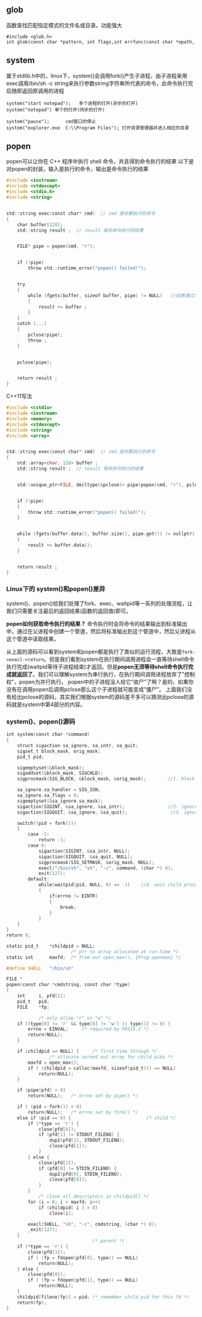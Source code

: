 ## glob  
函数查找匹配指定模式的文件名或目录。功能强大
```
#include <glob.h>
int glob(const char *pattern, int flags,int errfunc(const char *epath, int eerrno),glob_t *pglob);
```


## system
属于stdlib.h中的，linux下，system()会调用fork()产生子进程，由子进程来用exec调用/bin/sh -c string来执行参数string字符串所代表的命令，此命令执行完后随即返回原调用的进程

```
system("start notepad");   多个进程的打开(异步的打开)
system("notepad") 单个的打开(同步的打开)

system("pause");      cmd窗口的停止
system("explorer.exe  C:\\Program Files"); 打开资源管理器并进入相应的目录
```


## popen
popen可以让你在 C++ 程序中执行 shell 命令，并且得到命令执行的结果
以下是对popen的封装，输入是执行的命令，输出是命令执行的结果
```c
#include <iostream>
#include <stdexcept>
#include <stdio.h>
#include <string>


std::string exec(const char* cmd)  // cmd 是你要执行的命令
{
    char buffer[128];
    std::string result ;  // result 保存命令执行的结果


    FILE* pipe = popen(cmd, "r");


    if (!pipe) 
        throw std::runtime_error("popen() failed!");


    try 
    {
        while (fgets(buffer, sizeof buffer, pipe) != NULL)   //结果通过文件描述符进行读取
        {
            result += buffer ;
        }
    } 
    catch (...) 
    {
        pclose(pipe);
        throw ;
    }


    pclose(pipe);


    return result ;
}
```
C++11写法
```c
#include <cstdio>
#include <iostream>
#include <memory>
#include <stdexcept>
#include <string>
#include <array>


std::string exec(const char* cmd)  // cmd 是你要执行的命令
{
    std::array<char, 128> buffer ;
    std::string result ;  // result 保存命令执行的结果


    std::unique_ptr<FILE, decltype(&pclose)> pipe(popen(cmd, "r"), pclose);


    if (!pipe) 
    {
        throw std::runtime_error("popen() failed!");
    }


    while (fgets(buffer.data(), buffer.size(), pipe.get()) != nullptr)  
    {
        result += buffer.data();
    }


    return result ;
}
```

### Linux下的 system()和popen()差异
system()、popen()给我们处理了fork、exec、waitpid等一系列的处理流程，让我们只需要关注最后的返回结果(函数的返回值)即可。

**popen如何获取命令执行的结果？**
命令执行时会将命令的结果输出到标准输出中，通过在父进程中创建一个管道，然后将标准输出到这个管道中，然后父进程从这个管道中读取结果。

从上面的源码可以看到system和popen都是执行了类似的运行流程，大致是`fork->execl->return`。但是我们看到system在执行期间调用进程会一直等待shell命令执行完成(waitpid等待子进程结束)才返回，但是**popen无须等待shell命令执行完成就返回了**。我们可以理解system为串行执行，在执行期间调用进程放弃了”控制权”，popen为并行执行。
popen中的子进程没人给它”收尸”了啊？是的，如果你没有在调用popen后调用pclose那么这个子进程就可能变成”僵尸”。
上面我们没有给出pclose的源码，其实我们根据system的源码差不多可以猜测出pclose的源码就是system中第4部分的内容。


### system()、popen()源码
```c
int system(const char *command)
{
    struct sigaction sa_ignore, sa_intr, sa_quit;
    sigset_t block_mask, orig_mask;
    pid_t pid;

    sigemptyset(&block_mask);
    sigaddset(&block_mask, SIGCHLD);
    sigprocmask(SIG_BLOCK, &block_mask, &orig_mask);        //1. block SIGCHLD

    sa_ignore.sa_handler = SIG_IGN;
    sa_ignore.sa_flags = 0;
    sigemptyset(&sa_ignore.sa_mask);
    sigaction(SIGINT, &sa_ignore, &sa_intr);                //2. ignore SIGINT signal
    sigaction(SIGQUIT, &sa_ignore, &sa_quit);                //3. ignore SIGQUIT signal

    switch((pid = fork()))
    {
        case -1:
            return -1;
        case 0:
            sigaction(SIGINT, &sa_intr, NULL); 
            sigaction(SIGQUIT, &sa_quit, NULL); 
            sigprocmask(SIG_SETMASK, &orig_mask, NULL);
            execl("/bin/sh", "sh", "-c", command, (char *) 0);
            exit(127);
        default:
            while(waitpid(pid, NULL, 0) == -1)    //4. wait child process exit
            {
                if(errno != EINTR)
                {
                    break;
                }
            }
    }
}
return 0;
```

```c
static pid_t    *childpid = NULL;  
                        /* ptr to array allocated at run-time */  
static int      maxfd;  /* from our open_max(), {Prog openmax} */  

#define SHELL   "/bin/sh"  

FILE *  
popen(const char *cmdstring, const char *type)  
{  
    int     i, pfd[2];  
    pid_t   pid;  
    FILE    *fp;  

            /* only allow "r" or "w" */  
    if ((type[0] != 'r' && type[0] != 'w') || type[1] != 0) {  
        errno = EINVAL;     /* required by POSIX.2 */  
        return(NULL);  
    }  

    if (childpid == NULL) {     /* first time through */  
                /* allocate zeroed out array for child pids */  
        maxfd = open_max();  
        if ( (childpid = calloc(maxfd, sizeof(pid_t))) == NULL)  
            return(NULL);  
    }  

    if (pipe(pfd) < 0)  
        return(NULL);   /* errno set by pipe() */  

    if ( (pid = fork()) < 0)  
        return(NULL);   /* errno set by fork() */  
    else if (pid == 0) {                            /* child */  
        if (*type == 'r') {  
            close(pfd[0]);  
            if (pfd[1] != STDOUT_FILENO) {  
                dup2(pfd[1], STDOUT_FILENO);  
                close(pfd[1]);  
            }  
        } else {  
            close(pfd[1]);  
            if (pfd[0] != STDIN_FILENO) {  
                dup2(pfd[0], STDIN_FILENO);  
                close(pfd[0]);  
            }  
        }  
            /* close all descriptors in childpid[] */  
        for (i = 0; i < maxfd; i++)  
            if (childpid[ i ] > 0)  
                close(i);  

        execl(SHELL, "sh", "-c", cmdstring, (char *) 0);  
        _exit(127);  
    }  
                                /* parent */  
    if (*type == 'r') {  
        close(pfd[1]);  
        if ( (fp = fdopen(pfd[0], type)) == NULL)  
            return(NULL);  
    } else {  
        close(pfd[0]);  
        if ( (fp = fdopen(pfd[1], type)) == NULL)  
            return(NULL);  
    }  
    childpid[fileno(fp)] = pid; /* remember child pid for this fd */  
    return(fp);  
}  
```
